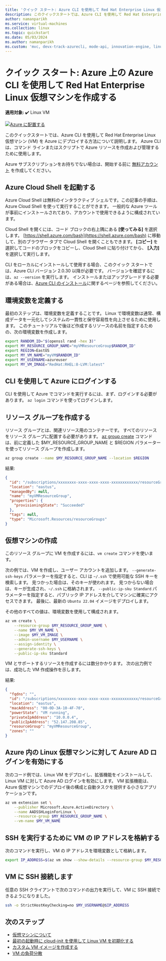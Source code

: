 ```yaml
---
title: 'クイック スタート: Azure CLI を使用して Red Hat Enterprise Linux 仮想マシンを作成する'
description: このクイックスタートでは、Azure CLI を使用して Red Hat Enterprise Linux 仮想マシンを作成する方法について説明します
author: namanparikh
ms.service: virtual-machines
ms.collection: linux
ms.topic: quickstart
ms.date: 05/03/2024
ms.author: namanparikh
ms.custom: 'mvc, devx-track-azurecli, mode-api, innovation-engine, linux-related-content'
---
```


# クイック スタート: Azure 上の Azure CLI を使用して Red Hat Enterprise Linux 仮想マシンを作成する

**適用対象:** :heavy_check_mark: Linux VM

[![Azure に配置する](https://aka.ms/deploytoazurebutton)](https://go.microsoft.com/fwlink/?linkid=2262692)

このクイックスタートでは、Azure CLI を使用して Red Hat Enterprise Linux 仮想マシン (VM) を Azure にデプロイする方法について説明します。 Azure CLI は、コマンド ラインまたはスクリプトで Azure リソースを作成および管理するために使用します。

Azure サブスクリプションをお持ちでない場合は、開始する前に [無料アカウント](https://azure.microsoft.com/free/?WT.mc_id=A261C142F) を作成してください。

## Azure Cloud Shell を起動する

Azure Cloud Shell は無料のインタラクティブ シェルです。この記事の手順は、Azure Cloud Shell を使って実行することができます。 一般的な Azure ツールが事前にインストールされており、アカウントで使用できるように構成されています。 

Cloud Shell を開くには、コード ブロックの右上隅にある **[使ってみる]** を選択します。 [https://shell.azure.com/bash](https://shell.azure.com/bash) に移動して、別のブラウザー タブで Cloud Shell を開くこともできます。 **[コピー]** を選択してコードのブロックをコピーし、Cloud Shell に貼り付けてから、 **[入力]** を選択して実行します。

CLI をローカルにインストールして使用する場合、このクイック スタートでは、Azure CLI バージョン 2.0.30 以降が必要です。 バージョンを確認するには、`az --version` を実行します。 インストールまたはアップグレードする必要がある場合は、[Azure CLI のインストール]( /cli/azure/install-azure-cli)に関するページを参照してください。

## 環境変数を定義する

最初のステップは、環境変数を定義することです。 Linux で環境変数は通常、構成データを一元化してシステムの一貫性と保守容易性を向上させるために使用します。 このチュートリアルで後ほど作成するリソースの名前を指定するための、次の環境変数を作成します。

```bash
export RANDOM_ID="$(openssl rand -hex 3)"
export MY_RESOURCE_GROUP_NAME="myVMResourceGroup$RANDOM_ID"
export REGION=EastUS
export MY_VM_NAME="myVM$RANDOM_ID"
export MY_USERNAME=azureuser
export MY_VM_IMAGE="RedHat:RHEL:8-LVM:latest"
```

## CLI を使用して Azure にログインする

CLI を使用して Azure でコマンドを実行するには、まず、ログインする必要があります。 `az login` コマンドを使ってログインします。

## リソース グループを作成する

リソース グループとは、関連リソース用のコンテナーです。 すべてのリソースをリソース グループに配置する必要があります。 [az group create](/cli/azure/group) コマンドは、前に定義した $MY_RESOURCE_GROUP_NAME と $REGION パラメーターを使ってリソース グループを作成します。

```bash
az group create --name $MY_RESOURCE_GROUP_NAME --location $REGION
```

結果:

<!-- expected_similarity=0.3 -->
```json
{
  "id": "/subscriptions/xxxxxxxx-xxxx-xxxx-xxxx-xxxxxxxxxxxx/resourceGroups/myVMResourceGroup",
  "location": "eastus",
  "managedBy": null,
  "name": "myVMResourceGroup",
  "properties": {
    "provisioningState": "Succeeded"
  },
  "tags": null,
  "type": "Microsoft.Resources/resourceGroups"
}
```

## 仮想マシンの作成

このリソース グループに VM を作成するには、`vm create` コマンドを使います。 

次の例では、VM を作成し、ユーザー アカウントを追加します。 `--generate-ssh-keys` パラメーターを指定すると、CLI は `~/.ssh` で使用可能な SSH キーを検索します。 見つかった場合は、そのキーが使われます。 見つからない場合は、キーが生成され、`~/.ssh` に格納されます。 `--public-ip-sku Standard` パラメーターを指定すると、パブリック IP アドレスを介してマシンに確実にアクセスできます。 最後に、最新の `Ubuntu 22.04` イメージをデプロイします。

その他のすべての値は、環境変数を使用して構成されます。

```bash
az vm create \
    --resource-group $MY_RESOURCE_GROUP_NAME \
    --name $MY_VM_NAME \
    --image $MY_VM_IMAGE \
    --admin-username $MY_USERNAME \
    --assign-identity \
    --generate-ssh-keys \
    --public-ip-sku Standard
```

VM とサポートするリソースを作成するには数分かかります。 次の出力例では、成功した VM 作成操作を示します。

結果:
<!-- expected_similarity=0.3 -->
```json
{
  "fqdns": "",
  "id": "/subscriptions/xxxxxxxx-xxxx-xxxx-xxxx-xxxxxxxxxxxx/resourceGroups/myVMResourceGroup/providers/Microsoft.Compute/virtualMachines/myVM",
  "location": "eastus",
  "macAddress": "00-0D-3A-10-4F-70",
  "powerState": "VM running",
  "privateIpAddress": "10.0.0.4",
  "publicIpAddress": "52.147.208.85",
  "resourceGroup": "myVMResourceGroup",
  "zones": ""
}
```

## Azure 内の Linux 仮想マシンに対して Azure AD ログインを有効にする

次のコード例では、Linux VM をデプロイし、拡張機能をインストールして、Linux VM に対して Azure AD ログインを有効にします。 VM 拡張機能は、Azure 仮想マシンでのデプロイ後の構成と自動タスクを提供する小さなアプリケーションです。

```bash
az vm extension set \
    --publisher Microsoft.Azure.ActiveDirectory \
    --name AADSSHLoginForLinux \
    --resource-group $MY_RESOURCE_GROUP_NAME \
    --vm-name $MY_VM_NAME
```

## SSH を実行するために VM の IP アドレスを格納する

次のコマンドを実行し、VM の IP アドレスを環境変数として格納します。

```bash
export IP_ADDRESS=$(az vm show --show-details --resource-group $MY_RESOURCE_GROUP_NAME --name $MY_VM_NAME --query publicIps --output tsv)
```

## VM に SSH 接続します

<!--## Export the SSH configuration for use with SSH clients that support OpenSSH & SSH into the VM.
Log in to Azure Linux VMs with Azure AD supports exporting the OpenSSH certificate and configuration. That means you can use any SSH clients that support OpenSSH-based certificates to sign in through Azure AD. The following example exports the configuration for all IP addresses assigned to the VM:-->

<!--
```bash
yes | az ssh config --file ~/.ssh/config --name $MY_VM_NAME --resource-group $MY_RESOURCE_GROUP_NAME
```
-->

任意の SSH クライアントで次のコマンドの出力を実行して、VM に SSH 接続できるようになりました。

```bash
ssh -o StrictHostKeyChecking=no $MY_USERNAME@$IP_ADDRESS
```

## 次のステップ

* [仮想マシンについて](../index.yml)
* [最初の起動時に cloud-init を使用して Linux VM を初期化する](tutorial-automate-vm-deployment.md)
* [カスタム VM イメージを作成する](tutorial-custom-images.md)
* [VM の負荷分散](../../load-balancer/quickstart-load-balancer-standard-public-cli.md)
